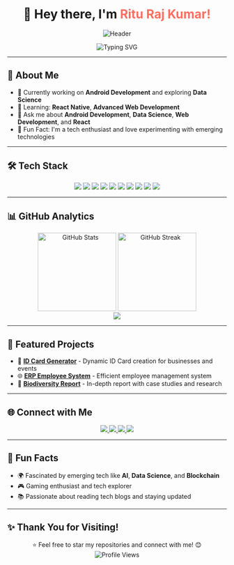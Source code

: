 <h1 align="center">👋 Hey there, I'm <span style="color:#ff6f61;">Ritu Raj Kumar!</span></h1>  
<p align="center">
  <img src="https://user-images.githubusercontent.com/74038190/245844609-3c58d7c6-3f4d-4c28-9d62-4b3e5a5f48d7.gif" alt="Header" />
</p>

<p align="center">
  <img src="https://readme-typing-svg.herokuapp.com?font=Fira+Code&duration=4000&pause=1000&color=ff6f61&center=true&vCenter=true&width=500&lines=Android+Developer+|+Data+Science+Enthusiast;Web+Development+Explorer;Passionate+Learner+%26+Tech+Enthusiast" alt="Typing SVG" />
</p>

---

## 🚀 About Me  
- 🔭 Currently working on **Android Development** and exploring **Data Science**  
- 🌱 Learning: **React Native**, **Advanced Web Development**  
- 💬 Ask me about **Android Development**, **Data Science**, **Web Development**, and **React**  
- 🎨 Fun Fact: I'm a tech enthusiast and love experimenting with emerging technologies  

---

## 🛠 Tech Stack  
<div align="center"> 
  <img src="https://img.shields.io/badge/HTML5-E34F26?style=for-the-badge&logo=html5&logoColor=white" /> 
  <img src="https://img.shields.io/badge/CSS3-1572B6?style=for-the-badge&logo=css3&logoColor=white" /> 
  <img src="https://img.shields.io/badge/JavaScript-F7DF1E?style=for-the-badge&logo=javascript&logoColor=black" /> 
  <img src="https://img.shields.io/badge/React-61DAFB?style=for-the-badge&logo=react&logoColor=black" /> 
  <img src="https://img.shields.io/badge/Java-007396?style=for-the-badge&logo=java&logoColor=white" /> 
  <img src="https://img.shields.io/badge/Python-3776AB?style=for-the-badge&logo=python&logoColor=white" /> 
  <img src="https://img.shields.io/badge/MySQL-00758F?style=for-the-badge&logo=mysql&logoColor=white" /> 
  <img src="https://img.shields.io/badge/MongoDB-47A248?style=for-the-badge&logo=mongodb&logoColor=white" /> 
  <img src="https://img.shields.io/badge/Android_Development-3DDC84?style=for-the-badge&logo=android&logoColor=white" /> 
  <img src="https://img.shields.io/badge/Git-F05032?style=for-the-badge&logo=git&logoColor=white" /> 
</div>  

---

## 📊 GitHub Analytics  
<div align="center"> 
  <img height="180" src="https://github-readme-stats.vercel.app/api?username=riturajkumar&show_icons=true&theme=radical" alt="GitHub Stats" /> 
  <img height="180" src="https://github-readme-streak-stats.herokuapp.com/?user=riturajkumar&theme=radical" alt="GitHub Streak" /> 
</div>  

<div align="center"> 
  <img src="https://github-readme-stats.vercel.app/api/top-langs/?username=riturajkumar&layout=compact&theme=radical" /> 
</div>  

---

## 🎨 Featured Projects  
- 🚀 **[ID Card Generator](https://github.com/riturajkumar/id-card-generator)** - Dynamic ID Card creation for businesses and events  
- 🌐 **[ERP Employee System](https://github.com/riturajkumar/erp-employee-system)** - Efficient employee management system  
- 🌱 **[Biodiversity Report](https://github.com/riturajkumar/biodiversity-report)** - In-depth report with case studies and research  

---

## 🌐 Connect with Me  
<div align="center"> 
  <a href="https://riturajkumar.github.io/Portfolio/">
    <img src="https://img.shields.io/badge/Portfolio-000?style=for-the-badge&logo=vercel&logoColor=white" />
  </a> 
  <a href="https://www.linkedin.com/in/riturajkumar/">
    <img src="https://img.shields.io/badge/LinkedIn-0A66C2?style=for-the-badge&logo=linkedin&logoColor=white" />
  </a> 
  <a href="https://www.instagram.com/riturajkumar/">
    <img src="https://img.shields.io/badge/Instagram-E4405F?style=for-the-badge&logo=instagram&logoColor=white" />
  </a> 
  <a href="https://twitter.com/riturajkumar">
    <img src="https://img.shields.io/badge/Twitter-1DA1F2?style=for-the-badge&logo=twitter&logoColor=white" />
  </a> 
</div>  

---

## 🎯 Fun Facts  
- 🌍 Fascinated by emerging tech like **AI**, **Data Science**, and **Blockchain**  
- 🎮 Gaming enthusiast and tech explorer  
- 📚 Passionate about reading tech blogs and staying updated  

---

## ✨ Thank You for Visiting!  
<p align="center">
  ⭐ Feel free to star my repositories and connect with me! 😊  
  <br>
  <img src="https://komarev.com/ghpvc/?username=riturajkumar&style=flat-square&color=ff6f61" alt="Profile Views" />
</p>
